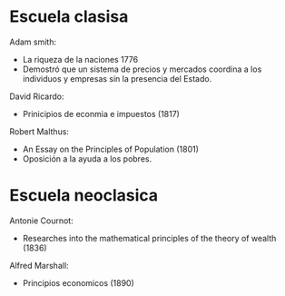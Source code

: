 # Escuela clasisa

Adam smith:
- La riqueza de la naciones 1776
- Demostró que un sistema de precios y mercados coordina a los individuos y empresas sin la presencia del Estado.

David Ricardo:
- Prinicipios de econmia e impuestos (1817)

Robert Malthus:
- An Essay on the Principles of Population (1801)
- Oposición a la ayuda a los pobres.

# Escuela neoclasica

Antonie Cournot:
- Researches into the mathematical principles of the theory of wealth (1836)

Alfred Marshall:
- Principios economicos (1890)

